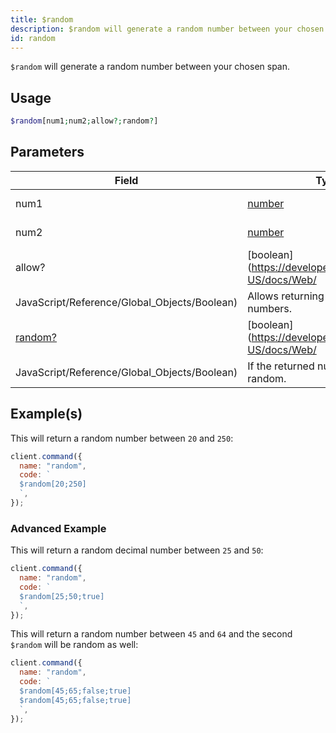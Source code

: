 ```yaml
---
title: $random
description: $random will generate a random number between your chosen span.
id: random
---
```


`$random` will generate a random number between your chosen span.

## Usage

```php
$random[num1;num2;allow?;random?]
```

## Parameters

| Field                                        | Type                                                                                              | Description        | Required |
| -------------------------------------------- | ------------------------------------------------------------------------------------------------- | ------------------ | :------: |
| num1                                         | [number](https://developer.mozilla.org/en-US/docs/Web/JavaScript/Reference/Global_Objects/Number) | Start of the span. |   true   |
| num2                                         | [number](https://developer.mozilla.org/en-US/docs/Web/JavaScript/Reference/Global_Objects/Number) | End of the span.   |   true   |
| allow?                                       | [boolean](https://developer.mozilla.org/en-US/docs/Web/                                           |
| JavaScript/Reference/Global_Objects/Boolean) | Allows returning of decimal numbers.                                                              | false              |
| [random?](#advanced-Example)                 | [boolean](https://developer.mozilla.org/en-US/docs/Web/                                           |
| JavaScript/Reference/Global_Objects/Boolean) | If the returned number will be random.                                                            | false              |

## Example(s)

This will return a random number between `20` and `250`:

```javascript
client.command({
  name: "random",
  code: `
  $random[20;250]
  `,
});
```

### Advanced Example

This will return a random decimal number between `25` and `50`:

```javascript
client.command({
  name: "random",
  code: `
  $random[25;50;true]  
  `,
});
```

This will return a random number between `45` and `64` and the second `$random` will be random as well:

```javascript
client.command({
  name: "random",
  code: `
  $random[45;65;false;true]
  $random[45;65;false;true]
  `,
});
```

